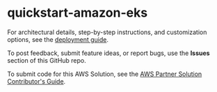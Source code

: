 # quickstart-amazon-eks

For architectural details, step-by-step instructions, and customization options, see the [deployment guide](https://fwd.aws/EP9QP).

To post feedback, submit feature ideas, or report bugs, use the **Issues** section of this GitHub repo.

To submit code for this AWS Solution, see the [AWS Partner Solution Contributor's Guide](https://aws-quickstart.github.io/).
